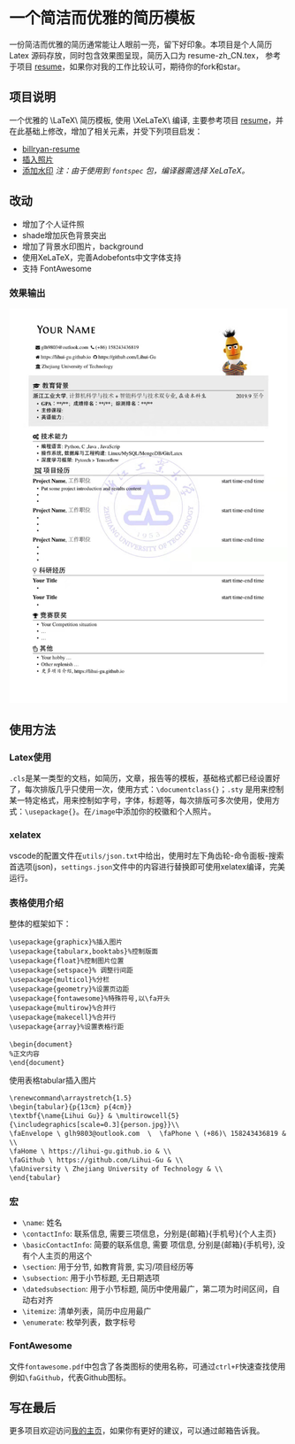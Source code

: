 # 一个简洁而优雅的简历模板
一份简洁而优雅的简历通常能让人眼前一亮，留下好印象。本项目是个人简历 Latex 源码存放，同时包含效果图呈现，简历入口为 resume-zh_CN.tex， 参考于项目 [resume](https://github.com/billryan/resume/)，如果你对我的工作比较认可，期待你的fork和star。

## 项目说明

一个优雅的 \LaTeX\ 简历模板, 使用 \XeLaTeX\ 编译, 主要参考项目 [resume](https://github.com/billryan/resume/)，并在此基础上修改，增加了相关元素，并受下列项目启发：

- [billryan-resume](https://github.com/billryan/resume/tree/zh_CN)
- [插入照片](https://www.csdn.net/tags/MtTaIg0sNDI1MzQ0LWJsb2cO0O0O.html)
- [添加水印](https://github.com/PM-Hu/My_resume)
*注：由于使用到 `fontspec` 包，编译器需选择 XeLaTeX。*

## 改动
- 增加了个人证件照
- shade增加灰色背景突出
- 增加了背景水印图片，background
- 使用XeLaTeX，完善Adobefonts中文字体支持
- 支持 FontAwesome

### 效果输出

![resume-zh_CN.png](./image/result.jpg)

## 使用方法

### Latex使用
`.cls`是某一类型的文档，如简历，文章，报告等的模板，基础格式都已经设置好了，每次排版几乎只使用一次，使用方式：`\documentclass{}`；`.sty` 是用来控制某一特定格式，用来控制如字号，字体，标题等，每次排版可多次使用，使用方式：`\usepackage{}`。在`/image`中添加你的校徽和个人照片。
### xelatex
vscode的配置文件在`utils/json.txt`中给出，使用时左下角齿轮-命令面板-搜索首选项(json)，`settings.json`文件中的内容进行替换即可使用xelatex编译，完美运行。

### 表格使用介绍
整体的框架如下：
```
\usepackage{graphicx}%插入图片
\usepackage{tabularx,booktabs}%控制版面
\usepackage{float}%控制图片位置
\usepackage{setspace}% 调整行间距
\usepackage{multicol}%分栏
\usepackage{geometry}%设置页边距
\usepackage{fontawesome}%特殊符号,以\fa开头
\usepackage{multirow}%合并行
\usepackage{makecell}%合并行
\usepackage{array}%设置表格行距

\begin{document}
%正文内容
\end{document}
```
使用表格tabular插入图片
```
\renewcommand\arraystretch{1.5}
\begin{tabular}{p{13cm} p{4cm}}
\textbf{\name{Lihui Gu}} & \multirowcell{5}{\includegraphics[scale=0.3]{person.jpg}}\\
\faEnvelope \ glh9803@outlook.com  \  \faPhone \ (+86)\ 158243436819 & \\
\faHome \ https://lihui-gu.github.io & \\ 
\faGithub \ https://github.com/Lihui-Gu & \\
\faUniversity \ Zhejiang University of Technology & \\
\end{tabular}
```

### 宏

- `\name`: 姓名
- `\contactInfo`: 联系信息, 需要三项信息，分别是{邮箱}{手机号}{个人主页}
- `\basicContactInfo`: 简要的联系信息, 需要 项信息, 分别是{邮箱}{手机号}, 没有个人主页的用这个
- `\section`: 用于分节, 如教育背景, 实习/项目经历等
- `\subsection`: 用于小节标题, 无日期选项
- `\datedsubsection`: 用于小节标题, 简历中使用最广，第二项为时间区间，自动右对齐
- `\itemize`: 清单列表，简历中应用最广
- `\enumerate`: 枚举列表，数字标号

### FontAwesome
文件`fontawesome.pdf`中包含了各类图标的使用名称，可通过`ctrl+F`快速查找使用
例如`\faGithub`，代表Github图标。



## 写在最后
更多项目欢迎访问[我的主页](https://lihui-gu.github.io/)，如果你有更好的建议，可以通过邮箱告诉我。


